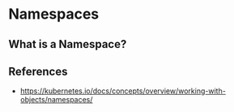 # Namespaces

## What is a Namespace?

## References

- https://kubernetes.io/docs/concepts/overview/working-with-objects/namespaces/